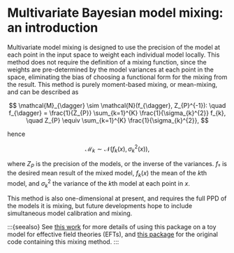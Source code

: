 # Multivariate Bayesian model mixing: an introduction

Multivariate model mixing is designed to use the precision of the model at each point in the input space to weight each individual model locally. This method does not require the definition of a mixing function, since the weights are pre-determined by the model variances at each point in the space, eliminating the bias of choosing a functional form for the mixing from the result. This method is purely moment-based mixing, or mean-mixing, and can be described as

$$
\mathcal{M}_{\dagger} \sim \mathcal{N}(f_{\dagger}, Z_{P}^{-1}): \quad f_{\dagger} = \frac{1}{Z_{P}} \sum_{k=1}^{K} \frac{1}{\sigma_{k}^{2}} f_{k}, \quad Z_{P} \equiv \sum_{k=1}^{K} \frac{1}{\sigma_{k}^{2}},
$$

hence

$$
\mathcal{M}_{k} \sim \mathcal{N}(f_k(x), \sigma_{k}^{2}(x)),
$$

where $Z_{P}$ is the precision of the models, or the inverse of the variances. $f_{\dagger}$ is the desired mean result of the mixed model, $f_{k}(x)$ the mean of the $k$th model, and $\sigma_{k}^{2}$ the variance of the $k$th model at each point in $x$. 

This method is also one-dimensional at present, and requires the full PPD of the models it is mixing, but future developments hope to include simultaneous model calibration and mixing. 

:::{seealso}
See [this work](https://doi.org/10.1103/PhysRevC.106.044002) for more details of using this package on a toy model for effective field theories (EFTs), and [this package](https://github.com/asemposki/SAMBA) for the original code containing this mixing method.
:::